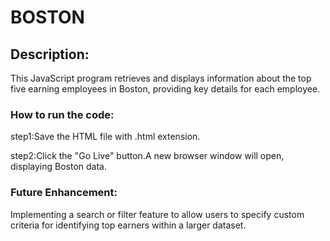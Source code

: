 # BOSTON

## Description:

This JavaScript program retrieves and displays information about the top five earning employees in Boston, providing key details for each employee.

### How to run the code:

step1:Save the HTML file with .html extension.

step2:Click the "Go Live" button.A new browser window will open, displaying Boston data.

### Future Enhancement:

Implementing a search or filter feature to allow users to specify custom criteria for identifying top earners within a larger dataset.

